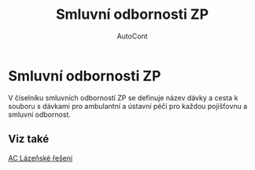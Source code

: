 ﻿---
    title: "Smluvní odbornosti ZP"
    author: AutoCont
    ms.date: 04/30/2018
    ms.topic: article
    ms.prod: dynamics-nav-2017
    ms.contentlocale: cs-cz
    ms.lasthandoff: 04/30/2018
---

# Smluvní odbornosti ZP

V číselníku smluvních odborností ZP se definuje název dávky a cesta k souboru s dávkami pro ambulantní  a ústavní péči pro každou pojišťovnu a smluvní odbornost. 


## <a name="see-also"></a>Viz také
[AC Lázeňské řešení](ac-spa-solution.md)